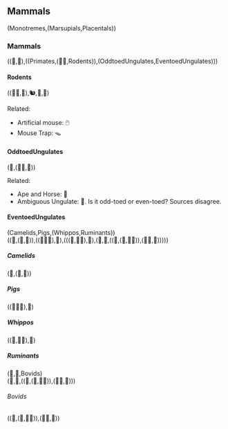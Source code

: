 


## Mammals
(Monotremes,(Marsupials,Placentals))

### Mammals
((🦘,🐨),((Primates,(🐇🐰,Rodents)),(OddtoedUngulates,EventoedUngulates)))  

#### Rodents
((🐁🐭,🐀),🐿️,🐹,🦫)

Related:
- Artificial mouse: 🖱️
- Mouse Trap: 🪤

#### OddtoedUngulates
(🦏,(🐴🐎,🦓))

Related: 
- Ape and Horse: 🏇
- Ambiguous Ungulate: 🦄. Is it odd-toed or even-toed? Sources disagree.

#### EventoedUngulates
(Camelids,Pigs,(Whippos,Ruminants))  
((🦙,(🐪,🐫)),((🐖🐷🐽),🐗),(((🐬,🐳🐋),🦛),(🦒,🦌,((🐃,(🦬,🐂🐄)),(🐏🐑,🐐)))))

##### Camelids
(🦙,(🐪,🐫))

##### Pigs
((🐖🐷🐽),🐗)

##### Whippos
((🐬,🐳🐋),🦛)

##### Ruminants
(🦒,🦌,Bovids)  
(🦒,🦌,((🐃,(🦬,🐂🐄)),(🐏🐑,🐐)))

###### Bovids
((🐃,(🦬,🐂🐄)),(🐏🐑,🐐))
























